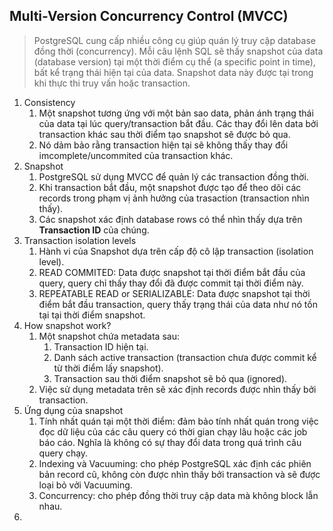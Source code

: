 
## Multi-Version Concurrency Control (MVCC)

> PostgreSQL cung cấp nhiều công cụ giúp quán lý truy cập database đồng thời (concurrency).
> Mỗi câu lệnh SQL sẽ thấy snapshot của data (database version) tại một thời điểm cụ thể (a specific point in time), bất kể trạng thái hiện tại của data.
> Snapshot data này được tại trong khi thực thi truy vấn hoặc transaction.

1. Consistency
	1. Một snapshot tương ứng với một bản sao data, phản ánh trạng thái của data tại lúc query/transaction bắt đầu. Các thay đổi lên data bởi transaction khác sau thời điểm tạo snapshot sẽ được bỏ qua.
	2. Nó dảm bảo rằng transaction hiện tại sẽ không thấy thay đổi imcomplete/uncommited của transaction khác.
2. Snapshot
	1. PostgreSQL sử dụng MVCC để quản lý các transaction đồng thời.
	2. Khi transaction bắt đầu, một snapshot được tạo để theo dõi các records trong phạm vị ảnh hưởng của trasaction (transaction nhìn thấy).
	3. Các snapshot xác định database rows có thể nhìn thấy dựa trên **Transaction ID** của chúng.
3. Transaction isolation levels
	1. Hành vi của Snapshot dựa trên cấp độ cô lập transaction (isolation level).
	2. READ COMMITED: Data được snapshot tại thời điểm bắt đầu của query, query chỉ thấy thay đổi đã được commit tại thời điểm này.
	3. REPEATABLE READ or SERIALIZABLE: Data được snapshot tại thời điểm bắt đầu transaction, query thấy trạng thái của data như nó tồn tại tại thời điểm snapshot.
4. How snapshot work?
	1. Một snapshot chứa metadata sau:
		1. Transaction ID hiện tại.
		2. Danh sách active transaction (transaction chưa được commit kể từ thời điểm lấy snapshot).
		3. Transaction sau thời điểm snapshot sẽ bỏ qua (ignored).
	2. Việc sử dụng metadata trên sẽ xác định records được nhìn thấy bởi transaction.
5. Ứng dụng của snapshot
	1. Tính nhất quán tại một thời điểm: đảm bảo tính nhất quán trong việc đọc dữ liệu của các câu query có thời gian chạy lâu hoặc các job báo cáo. Nghĩa là không có sự thay đổi data trong quá trình câu query chạy.
	2. Indexing và Vacuuming: cho phép PostgreSQL xác định các phiên bản record cũ, không còn được nhìn thấy bởi transaction và sẽ được loại bỏ vởi Vacuuming.
	3. Concurrency: cho phép đồng thời truy cập data mà không block lẫn nhau.
6. 
